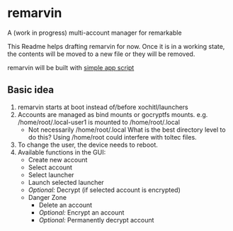 # remarvin
A (work in progress) multi-account manager for remarkable

This Readme helps drafting remarvin for now. Once it is in a working state, the contents will be moved to a new file or they will be removed.

remarvin will be built with [simple app script](https://rmkit.dev/apps/sas)

## Basic idea
1. remarvin starts at boot instead of/before xochitl/launchers
2. Accounts are managed as bind mounts or gocryptfs mounts. e.g. /home/root/.local-user1 is mounted to /home/root/.local
    * Not necessarily /home/root/.local What is the best directory level to do this? Using /home/root could interfere with toltec files.
3. To change the user, the device needs to reboot.
4. Available functions in the GUI:
    * Create new account
    * Select account
    * Select launcher
    * Launch selected launcher
    * *Optional:* Decrypt (if selected account is encrypted)
    * Danger Zone
      * Delete an account
      * *Optional:* Encrypt an account
      * *Optional:* Permanently decrypt account
